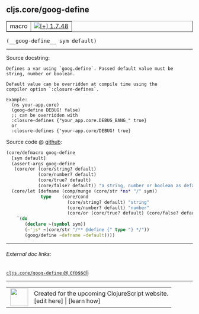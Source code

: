 ## cljs.core/goog-define



 <table border="1">
<tr>
<td>macro</td>
<td><a href="https://github.com/cljsinfo/cljs-api-docs/tree/1.7.48"><img valign="middle" alt="[+] 1.7.48" title="Added in 1.7.48" src="https://img.shields.io/badge/+-1.7.48-lightgrey.svg"></a> </td>
</tr>
</table>


 <samp>
(__goog-define__ sym default)<br>
</samp>

---





Source docstring:

```
Defines a var using `goog.define`. Passed default value must be
string, number or boolean.

Default value can be overridden at compile time using the
compiler option `:closure-defines`.

Example:
  (ns your-app.core)
  (goog-define DEBUG! false)
  ;; can be overridden with
  :closure-defines {"your_app.core.DEBUG_BANG_" true}
  or
  :closure-defines {'your-app.core/DEBUG! true}
```


Source code @ [github](https://github.com/clojure/clojurescript/blob/r1.7.145/src/main/clojure/cljs/core.cljc#L690-L718):

```clj
(core/defmacro goog-define
  [sym default]
  (assert-args goog-define
   (core/or (core/string? default)
            (core/number? default)
            (core/true? default)
            (core/false? default)) "a string, number or boolean as default value")
  (core/let [defname (comp/munge (core/str *ns* "/" sym))
             type    (core/cond
                       (core/string? default) "string"
                       (core/number? default) "number"
                       (core/or (core/true? default) (core/false? default)) "boolean")]
    `(do
       (declare ~(symbol sym))
       (~'js* ~(core/str "/** @define {" type "} */"))
       (goog/define ~defname ~default))))
```

<!--
Repo - tag - source tree - lines:

 <pre>
clojurescript @ r1.7.145
└── src
    └── main
        └── clojure
            └── cljs
                └── <ins>[core.cljc:690-718](https://github.com/clojure/clojurescript/blob/r1.7.145/src/main/clojure/cljs/core.cljc#L690-L718)</ins>
</pre>

-->

---



###### External doc links:

[`cljs.core/goog-define` @ crossclj](http://crossclj.info/fun/cljs.core/goog-define.html)<br>

---

 <table>
<tr><td>
<img valign="middle" align="right" width="48px" src="http://i.imgur.com/Hi20huC.png">
</td><td>
Created for the upcoming ClojureScript website.<br>
[edit here] | [learn how]
</td></tr></table>

[edit here]:https://github.com/cljsinfo/cljs-api-docs/blob/master/cljsdoc/cljs.core/goog-define.cljsdoc
[learn how]:https://github.com/cljsinfo/cljs-api-docs/wiki/cljsdoc-files

<!--

This information was too distracting to show to readers, but I'll leave it
commented here since it is helpful to:

- pretty-print the data used to generate this document
- and show how to retrieve that data



The API data for this symbol:

```clj
{:ns "cljs.core",
 :name "goog-define",
 :signature ["[sym default]"],
 :history [["+" "1.7.48"]],
 :type "macro",
 :full-name-encode "cljs.core/goog-define",
 :source {:code "(core/defmacro goog-define\n  [sym default]\n  (assert-args goog-define\n   (core/or (core/string? default)\n            (core/number? default)\n            (core/true? default)\n            (core/false? default)) \"a string, number or boolean as default value\")\n  (core/let [defname (comp/munge (core/str *ns* \"/\" sym))\n             type    (core/cond\n                       (core/string? default) \"string\"\n                       (core/number? default) \"number\"\n                       (core/or (core/true? default) (core/false? default)) \"boolean\")]\n    `(do\n       (declare ~(symbol sym))\n       (~'js* ~(core/str \"/** @define {\" type \"} */\"))\n       (goog/define ~defname ~default))))",
          :title "Source code",
          :repo "clojurescript",
          :tag "r1.7.145",
          :filename "src/main/clojure/cljs/core.cljc",
          :lines [690 718]},
 :full-name "cljs.core/goog-define",
 :docstring "Defines a var using `goog.define`. Passed default value must be\nstring, number or boolean.\n\nDefault value can be overridden at compile time using the\ncompiler option `:closure-defines`.\n\nExample:\n  (ns your-app.core)\n  (goog-define DEBUG! false)\n  ;; can be overridden with\n  :closure-defines {\"your_app.core.DEBUG_BANG_\" true}\n  or\n  :closure-defines {'your-app.core/DEBUG! true}"}

```

Retrieve the API data for this symbol:

```clj
;; from Clojure REPL
(require '[clojure.edn :as edn])
(-> (slurp "https://raw.githubusercontent.com/cljsinfo/cljs-api-docs/catalog/cljs-api.edn")
    (edn/read-string)
    (get-in [:symbols "cljs.core/goog-define"]))
```

-->
